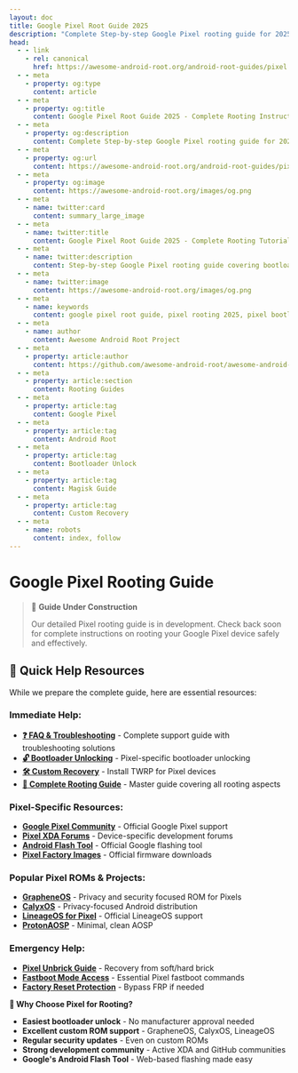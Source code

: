 ```yaml
---
layout: doc
title: Google Pixel Root Guide 2025
description: "Complete Step-by-step Google Pixel rooting guide for 2025 Inluding bootloader unlocking, custom recovery & Magisk rooting on all Pixel devices."
head:
  - - link
    - rel: canonical
      href: https://awesome-android-root.org/android-root-guides/pixel
  - - meta
    - property: og:type
      content: article
  - - meta
    - property: og:title
      content: Google Pixel Root Guide 2025 - Complete Rooting Instructions
  - - meta
    - property: og:description
      content: Complete Step-by-step Google Pixel rooting guide for 2025 Inluding bootloader unlocking, custom recovery & Magisk rooting on all Pixel devices.
  - - meta
    - property: og:url
      content: https://awesome-android-root.org/android-root-guides/pixel
  - - meta
    - property: og:image
      content: https://awesome-android-root.org/images/og.png
  - - meta
    - name: twitter:card
      content: summary_large_image
  - - meta
    - name: twitter:title
      content: Google Pixel Root Guide 2025 - Complete Rooting Tutorial
  - - meta
    - name: twitter:description
      content: Step-by-step Google Pixel rooting guide covering bootloader unlock, custom recovery, and Magisk installation.
  - - meta
    - name: twitter:image
      content: https://awesome-android-root.org/images/og.png
  - - meta
    - name: keywords
      content: google pixel root guide, pixel rooting 2025, pixel bootloader unlock, pixel magisk guide, pixel custom recovery, pixel 8 root, pixel 7 root, pixel 6 root, fastboot commands pixel, adb pixel, twrp pixel, lineageos pixel, grapheneos pixel, pixel root safety
  - - meta
    - name: author
      content: Awesome Android Root Project
  - - meta
    - property: article:author
      content: https://github.com/awesome-android-root/awesome-android-root
  - - meta
    - property: article:section
      content: Rooting Guides
  - - meta
    - property: article:tag
      content: Google Pixel
  - - meta
    - property: article:tag
      content: Android Root
  - - meta
    - property: article:tag
      content: Bootloader Unlock
  - - meta
    - property: article:tag
      content: Magisk Guide
  - - meta
    - property: article:tag
      content: Custom Recovery
  - - meta
    - name: robots
      content: index, follow
---
```


# Google Pixel Rooting Guide

> 🚧 **Guide Under Construction**
>
> Our detailed Pixel rooting guide is in development. Check back soon for complete instructions on rooting your Google Pixel device safely and effectively.

## 🔗 **Quick Help Resources**
While we prepare the complete guide, here are essential resources:

### **Immediate Help:**
- **[❓ FAQ & Troubleshooting](../faqs.md)** - Complete support guide with troubleshooting solutions
- **[🔓 Bootloader Unlocking](./bootloader-unlocking.md#google-pixel)** - Pixel-specific bootloader unlocking
- **[🛠️ Custom Recovery](./custom-recovery.md)** - Install TWRP for Pixel devices
- **[📖 Complete Rooting Guide](./index.md)** - Master guide covering all rooting aspects

### **Pixel-Specific Resources:**
- **[Google Pixel Community](https://support.google.com/pixelphone/community)** - Official Google Pixel support
- **[Pixel XDA Forums](https://forum.xda-developers.com/c/google-pixel-7-pro.12609/)** - Device-specific development forums
- **[Android Flash Tool](https://flash.android.com/)** - Official Google flashing tool
- **[Pixel Factory Images](https://developers.google.com/android/images)** - Official firmware downloads

### **Popular Pixel ROMs & Projects:**
- **[GrapheneOS](https://grapheneos.org/)** - Privacy and security focused ROM for Pixels
- **[CalyxOS](https://calyxos.org/)** - Privacy-focused Android distribution
- **[LineageOS for Pixel](https://wiki.lineageos.org/devices/#google)** - Official LineageOS support
- **[ProtonAOSP](https://github.com/ProtonAOSP/android_manifest)** - Minimal, clean AOSP

### **Emergency Help:**
- **[Pixel Unbrick Guide](../faqs.md#bricked-device-recovery)** - Recovery from soft/hard brick
- **[Fastboot Mode Access](../faqs.md#custom-recovery-issues)** - Essential Pixel fastboot commands
- **[Factory Reset Protection](../faqs.md#device-wont-boot--bootloop)** - Bypass FRP if needed

**🌟 Why Choose Pixel for Rooting?**
- **Easiest bootloader unlock** - No manufacturer approval needed
- **Excellent custom ROM support** - GrapheneOS, CalyxOS, LineageOS
- **Regular security updates** - Even on custom ROMs
- **Strong development community** - Active XDA and GitHub communities
- **Google's Android Flash Tool** - Web-based flashing made easy